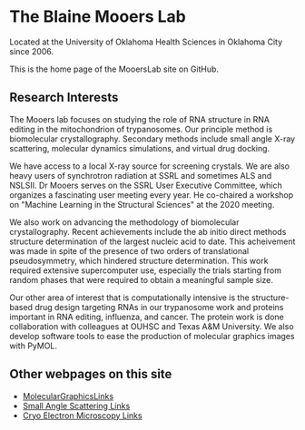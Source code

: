 # The Blaine Mooers Lab

Located at the University of Oklahoma Health Sciences in Oklahoma City since 2006.

This is the home page of the MooersLab site on GitHub. 

## Research Interests

The Mooers lab focuses on studying the role of RNA structure in RNA editing in the mitochondrion of trypanosomes. 
Our principle method is biomolecular crystallography. 
Secondary methods include small angle X-ray scattering, molecular dynamics simulations, and virtual drug docking. 

We have access to a local X-ray source for screening crystals.
We are also heavy users of synchrotron radiation at SSRL and sometimes ALS and NSLSII.
Dr Mooers serves on the SSRL User Executive Committee, which organizes a fascinating user meeting every year.
He co-chaired a workshop on "Machine Learning in the Structural Sciences" at the 2020 meeting.

We also work on advancing the methodology of biomolecular crystallography. 
Recent achievements include the ab initio direct methods structure determination of the largest nucleic acid to date. 
This acheivement was made in spite of the presence of two orders of translational pseudosymmetry, which hindered structure determination. 
This work required extensive supercomputer use, especially the trials starting from random phases that were required to obtain a meaningful sample size. 

Our other area of interest that is computationally intensive is the structure-based drug design targeting RNAs in our trypanosome work and proteins important in RNA editing, influenza, and cancer. 
The protein work is done collaboration with colleagues at OUHSC and Texas A&M University. 
We also develop software tools to ease the production of molecular graphics images with PyMOL. 




## Other webpages on this site

- [MolecularGraphicsLinks](https://mooerslab.github.io/MolecularGraphicsLinks/)
- [Small Angle Scattering Links](https://mooerslab.github.io/SmallAngleScatteringWebpage)
- [Cryo Electron Microscopy Links](https://mooerslab.github.io/cryoEMLinks)